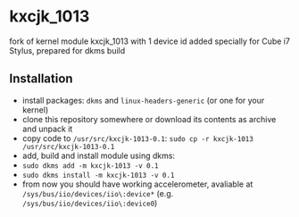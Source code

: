 # kxcjk_1013
fork of kernel module kxcjk_1013 with 1 device id added specially for Cube i7 Stylus, prepared for dkms build

## Installation
- install packages: `dkms` and `linux-headers-generic` (or one for your kernel)
- clone this repository somewhere or download its contents as archive and unpack it
- copy code to `/usr/src/kxcjk-1013-0.1`: `sudo cp -r kxcjk-1013 /usr/src/kxcjk-1013-0.1`
- add, build and install module using dkms:
 - `sudo dkms add -m kxcjk-1013 -v 0.1`
 - `sudo dkms install -m kxcjk-1013 -v 0.1`
- from now you should have working accelerometer, avaliable at `/sys/bus/iio/devices/iio\:device*` (e.g. `/sys/bus/iio/devices/iio\:device0`)